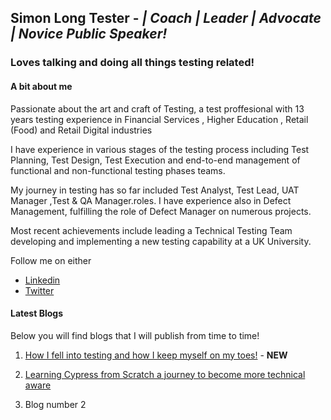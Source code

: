 ## Simon Long Tester - <i>| Coach | Leader | Advocate | Novice Public Speaker!</i>

### Loves talking and doing all things testing related!  

#### A bit about me

Passionate about the art and craft of Testing, a test proffesional with 13 years testing experience in Financial Services , Higher Education , Retail (Food) and Retail Digital industries

I have experience in various stages of the testing process including Test Planning, Test Design, Test Execution and end-to-end management of functional and non-functional testing phases teams.

My journey in testing has so far  included Test Analyst, Test Lead, UAT Manager ,Test & QA Manager.roles.  I have experience also in Defect Management, fulfilling the role of Defect Manager on numerous projects.

Most recent achievements include leading a Technical Testing Team  developing and implementing a new testing capability at a UK University. 
 
Follow me on either
* [Linkedin](https://www.linkedin.com/in/simonlongtester)
* [Twitter](https://twitter.com/simonlongtester)


#### Latest Blogs

Below you will find blogs that I will publish from time to time!  

1. [How I fell into testing and how I keep myself on my toes!](blog2) - <B>NEW</B>

2. [Learning Cypress from Scratch  a journey to become more technical aware](blog1)

3. Blog number 2


